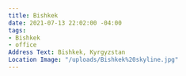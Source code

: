 ```yaml
---
title: Bishkek
date: 2021-07-13 22:02:00 -04:00
tags:
- Bishkek
- office
Address Text: Bishkek, Kyrgyzstan
Location Image: "/uploads/Bishkek%20skyline.jpg"
---
```


